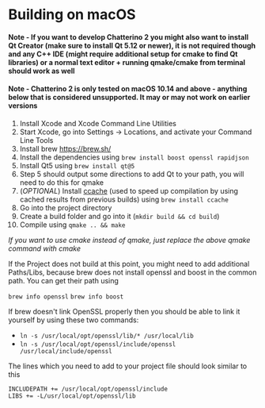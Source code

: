 # Building on macOS

#### Note - If you want to develop Chatterino 2 you might also want to install Qt Creator (make sure to install **Qt 5.12 or newer**), it is not required though and any C++ IDE (might require additional setup for cmake to find Qt libraries) or a normal text editor + running qmake/cmake from terminal should work as well

#### Note - Chatterino 2 is only tested on macOS 10.14 and above - anything below that is considered unsupported. It may or may not work on earlier versions

1. Install Xcode and Xcode Command Line Utilities
2. Start Xcode, go into Settings -> Locations, and activate your Command Line Tools
3. Install brew https://brew.sh/
4. Install the dependencies using `brew install boost openssl rapidjson`
5. Install Qt5 using `brew install qt@5`
6. Step 5 should output some directions to add Qt to your path, you will need to do this for qmake
7. (_OPTIONAL_) Install [ccache](https://ccache.dev) (used to speed up compilation by using cached results from previous builds) using `brew install ccache`
8. Go into the project directory
9. Create a build folder and go into it (`mkdir build && cd build`)
10. Compile using `qmake .. && make`

_If you want to use cmake instead of qmake, just replace the above qmake command with cmake_

If the Project does not build at this point, you might need to add additional Paths/Libs, because brew does not install openssl and boost in the common path. You can get their path using

`brew info openssl`
`brew info boost`

If brew doesn't link OpenSSL properly then you should be able to link it yourself by using these two commands:

- `ln -s /usr/local/opt/openssl/lib/* /usr/local/lib`
- `ln -s /usr/local/opt/openssl/include/openssl /usr/local/include/openssl`

The lines which you need to add to your project file should look similar to this

```
INCLUDEPATH += /usr/local/opt/openssl/include
LIBS += -L/usr/local/opt/openssl/lib
```
